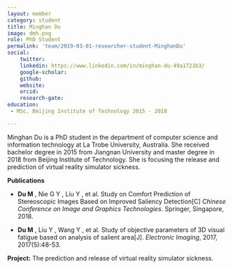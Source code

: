 ```yaml
---
layout: member
category: student
title: Minghan Du
image: dmh.png
role: PhD Student
permalink: 'team/2019-03-01-researcher-student-MinghanDu'
social:
    twitter: 
    linkedin: https://www.linkedin.com/in/minghan-du-49a1721b3/
    google-scholar: 
    github: 
    website:
    orcid: 
    research-gate: 
education:
 - MSc, Beijing Institute of Technology 2015 - 2018

---
```


Minghan Du is a PhD student in the department of computer science and information technology at La Trobe University, Australia. She received bachelor degree in 2015 from Jiangnan University and master degree in 2018 from Beijing Institute of Technology. She is focusing the release and prediction of virtual reality simulator sickness.

**Publications**
* **Du M** , Nie G Y , Liu Y , et al. Study on Comfort Prediction of Stereoscopic Images Based on Improved Saliency Detection[C] *Chinese Conference on Image and Graphics Technologies*. Springer, Singapore, 2018.

* **Du M** , Liu Y , Wang Y , et al. Study of objective parameters of 3D visual fatigue based on analysis of salient area[J]. *Electronic Imaging*, 2017, 2017(5):48-53.

**Project:**
The prediction and release of virtual reality simulator sickness.
